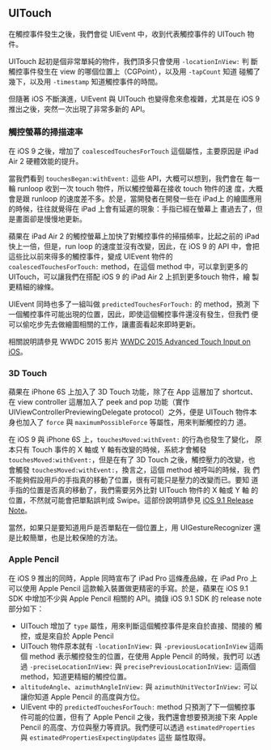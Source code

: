 UITouch
-------

在觸控事件發生之後，我們會從 UIEvent 中，收到代表觸控事件的 UITouch 物
件。

UITouch 起初是個非常單純的物件，我們頂多只會使用 `-locationInView:` 判
斷觸控事件發生在 view 的哪個位置上（CGPoint），以及用 `-tapCount` 知道
碰觸了幾下，以及用 `-timestamp` 知道觸控事件的時間。

但隨著 iOS 不斷演進，UIEvent 與 UITouch 也變得愈來愈複雜，尤其是在 iOS
9 推出之後，突然一次出現了非常多新的 API。

### 觸控螢幕的掃描速率

在 iOS 9 之後，增加了 `coalescedTouchesForTouch` 這個屬性，主要原因是
iPad Air 2 硬體效能的提升。

當我們看到 `touchesBegan:withEvent:` 這些 API，大概可以想到，我們會在
每一輪 runloop 收到一次 touch 物件，所以觸控螢幕在接收 touch 物件的速
度，大概會是跟 runloop 的速度差不多。於是，當開發者在開發一些在 iPad上
的繪圖應用的時候，往往就覺得在 iPad 上會有延遲的現象：手指已經在螢幕上
畫過去了，但是畫面卻是慢慢地更新。

蘋果在 iPad Air 2 的觸控螢幕上加快了對觸控事件的掃描頻率，比起之前的
iPad 快上一倍，但是，run loop 的速度並沒有改變，因此，在 iOS 9 的 API
中，會把這些比以前來得多的觸控事件，變成 UIEvent 物件的
`coalescedTouchesForTouch:` method，在這個 method 中，可以拿到更多的
UITouch，可以讓我們在搭配 iOS 9 的 iPad Air 2 上抓到更多touch 物件，繪
製更精細的線條。

UIEvent 同時也多了一組叫做 `predictedTouchesForTouch:` 的 method，預測
下一個觸控事件可能出現的位置，因此，即使這個觸控事件還沒有發生，但我們
便可以偷吃步先去做繪圖相關的工作，讓畫面看起來即時更新。

相關說明請參見 WWDC 2015 影片
[WWDC 2015 Advanced Touch Input on iOS](https://developer.apple.com/videos/wwdc/2015/?id=233)。

### 3D Touch

蘋果在 iPhone 6S 上加入了 3D Touch 功能，除了在 App 這層加了 shortcut、
在 view controller 這層加入了 peek and pop 功能（實作
UIViewControllerPreviewingDelegate protocol）之外，便是 UITouch 物件本
身也加入了 `force` 與 `maximumPossibleForce` 等屬性，用來判斷觸控的力
道。

在 iOS 9 與 iPhone 6S 上，`touchesMoved:withEvent:` 的行為也發生了變化，
原本只有 Touch 事件的 X 軸或 Y 軸有改變的時候，系統才會觸發
`touchesMoved:withEvent:`，但是在有了 3D Touch 之後，觸控壓力的改變，也
會觸發 `touchesMoved:withEvent:`，換言之，這個 method 被呼叫的時候，我
們不能夠假設用戶的手指真的移動了位置，很有可能只是壓力的改變而已。要知
道手指的位置是否真的移動了，我們需要另外比對 UITouch 物件的 X 軸或 Y 軸
的位置，不然就可能會把單點誤判成 Swipe。這部份說明請參見
 [iOS 9.1 Release Note](https://developer.apple.com/library/prerelease/ios/releasenotes/General/RN-iOSSDK-9.1/index.html)。

當然，如果只是要知道用戶是否單點在一個位置上，用 UIGestureRecognizer 還
是比較簡單，也是比較保險的方法。

### Apple Pencil

在 iOS 9 推出的同時，Apple 同時宣布了 iPad Pro 這條產品線，在 iPad Pro
上可以使用 Apple Pencil 這款輸入裝置做更精密的手寫。於是，蘋果在
iOS 9.1 SDK 中增加不少與 Apple Pencil 相關的 API。摘錄 iOS 9.1 SDK 的
release note 部分如下：

- UITouch 增加了 `type` 屬性，用來判斷這個觸控事件是來自於直接、間接的
  觸控，或是來自於 Apple Pencil
- UITouch 物件原本就有 `-locationInView:` 與 `-previousLocationInView`
  這兩個 method 表示觸控發生的位置，在使用 Apple Pencil 的時候，我們可
  以透過 `-preciseLocationInView:` 與 `precisePreviousLocationInView:`
  這兩個 method，知道更精細的觸控位置。
- `altitudeAngle`、`azimuthAngleInView:` 與 `azimuthUnitVectorInView:`
  可以讓你知道 Apple Pencil 的高度與方位。
- UIEvent 中的 `predictedTouchesForTouch:` method 只預測了下一個觸控事
  件可能的位置，但有了 Apple Pencil 之後，我們還會想要預測接下來 Apple
  Pencil 的高度、方位與壓力等資訊。我們便可以透過
  `estimatedProperties` 與 `estimatedPropertiesExpectingUpdates` 這些
  屬性取得。
